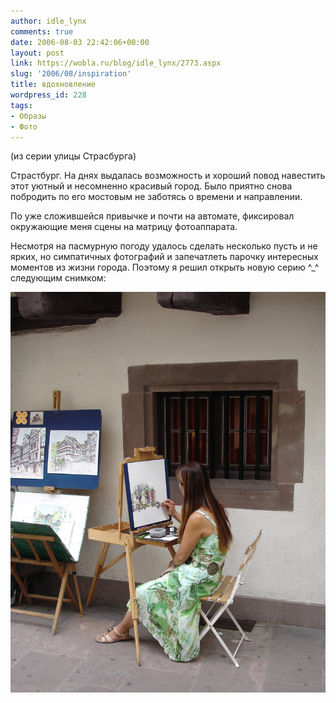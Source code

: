 ```yaml
---
author: idle_lynx
comments: true
date: 2006-08-03 22:42:06+00:00
layout: post
link: https://wobla.ru/blog/idle_lynx/2773.aspx
slug: '2006/08/inspiration'
title: вдохновление
wordpress_id: 228
tags:
- Образы
- Фото
---
```


(из серии улицы Страсбурга)

Страстбург. На днях выдалась возможность и хороший повод навестить этот уютный и несомненно красивый город. Было приятно снова побродить по его мостовым не заботясь о времени и направлении.

По уже сложившейся привычке и почти на автомате, фиксировал окружающие меня сцены на матрицу фотоаппарата.

Несмотря на пасмурную погоду удалось сделать несколько пусть и не ярких, но симпатичных фотографий и запечатлеть парочку интересных моментов из жизни города. Поэтому я решил открыть новую серию ^_^ следующим снимком:

![Inspiration](images/2006/08/DSC06817.JPG)
